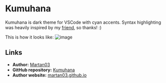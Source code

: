 # Kumuhana

Kumuhana is dark theme for VSCode with cyan accents. Syntax highlighting was
heavily inspired by my [friend](https://github.com/BonnyAD9), so thanks! :)

This is how it looks like:
![image](https://user-images.githubusercontent.com/46300167/231582565-1961b7c7-67b8-446a-b2c2-c6aca2af7c02.png)

## Links

- **Author:** [Martan03](https://github.com/Martan03)
- **GitHub repository:** [Kumuhana](https://github.com/Martan03/Kumuhana)
- **Author website:** [martan03.github.io](https://martan03.github.io)
